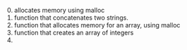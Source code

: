 0. allocates memory using malloc
1. function that concatenates two strings.
2. function that allocates memory for an array, using malloc
3. function that creates an array of integers
4. 
